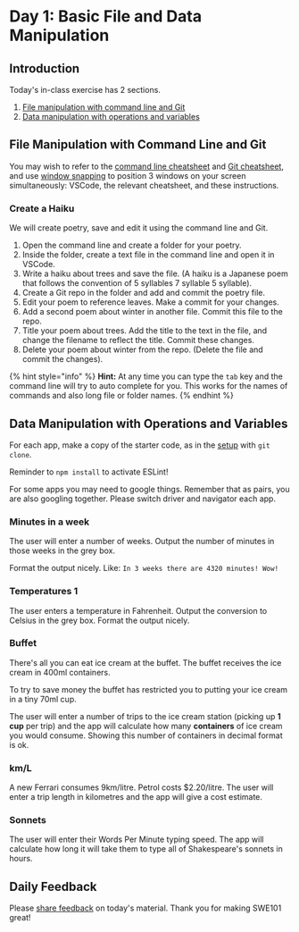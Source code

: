 # Day 1: Basic File and Data Manipulation

## Introduction

Today's in-class exercise has 2 sections.

1. [File manipulation with command line and Git](day-1-basic-file-and-data-manipulation.md#file-manipulation-with-command-line-and-git)
2. [Data manipulation with operations and variables](day-1-basic-file-and-data-manipulation.md#data-manipulation-with-operations-and-variables)

## File Manipulation with Command Line and Git

You may wish to refer to the [command line cheatsheet](../2-organising-and-managing-code-files/2.1-command-line.md#cheat-sheet) and [Git cheatsheet](../2-organising-and-managing-code-files/2.2-git.md#cheat-sheet), and use [window snapping](../course-logistics/required-hardware-and-software.md#window-snapping-software) to position 3 windows on your screen simultaneously: VSCode, the relevant cheatsheet, and these instructions.

### Create a Haiku

We will create poetry, save and edit it using the command line and Git.

1. Open the command line and create a folder for your poetry.
2. Inside the folder, create a text file in the command line and open it in VSCode.
3. Write a haiku about trees and save the file. \(A haiku is a Japanese poem that follows the convention of 5 syllables 7 syllable 5 syllable\).
4. Create a Git repo in the folder and add and commit the poetry file.
5. Edit your poem to reference leaves. Make a commit for your changes.
6. Add a second poem about winter in another file. Commit this file to the repo.
7. Title your poem about trees. Add the title to the text in the file, and change the filename to reflect the title. Commit these changes.
8. Delete your poem about winter from the repo. \(Delete the file and commit the changes\).

{% hint style="info" %}
**Hint:** At any time you can type the `tab` key and the command line will try to auto complete for you. This works for the names of commands and also long file or folder names.
{% endhint %}

## Data Manipulation with Operations and Variables

For each app, make a copy of the starter code, as in the [setup](https://swe101.rocketacademy.co/4-getting-started-with-code/4-2-our-first-program#setup) with `git clone`.

Reminder to `npm install` to activate ESLint!

For some apps you may need to google things. Remember that as pairs, you are also googling together. Please switch driver and navigator each app.

### **Minutes in a week**

The user will enter a number of weeks. Output the number of minutes in those weeks in the grey box.

Format the output nicely. Like: `In 3 weeks there are 4320 minutes! Wow!`

### **Temperatures 1**

The user enters a temperature in Fahrenheit. Output the conversion to Celsius in the grey box. Format the output nicely.

### **Buffet**

There's all you can eat ice cream at the buffet. The buffet receives the ice cream in 400ml containers.

To try to save money the buffet has restricted you to putting your ice cream in a tiny 70ml cup.

The user will enter a number of trips to the ice cream station \(picking up **1 cup** per trip\) and the app will calculate how many **containers** of ice cream you would consume. Showing this number of containers in decimal format is ok.

### **km/L**

A new Ferrari consumes 9km/litre. Petrol costs $2.20/litre. The user will enter a trip length in kilometres and the app will give a cost estimate.

### **Sonnets**

The user will enter their Words Per Minute typing speed. The app will calculate how long it will take them to type all of Shakespeare's sonnets in hours.

## Daily Feedback

Please [share feedback](https://forms.gle/EphjPbsUTNXGqN946) on today's material. Thank you for making SWE101 great!

